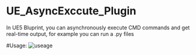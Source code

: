 # UE_AsyncExccute_Plugin
In UE5 Bluprint, you can asynchronously execute CMD commands and get real-time output, for example you can run a .py files

#Usage:
![useage](https://github.com/user-attachments/assets/4b77f31f-ed34-4cb6-b70d-b7894b846149)

